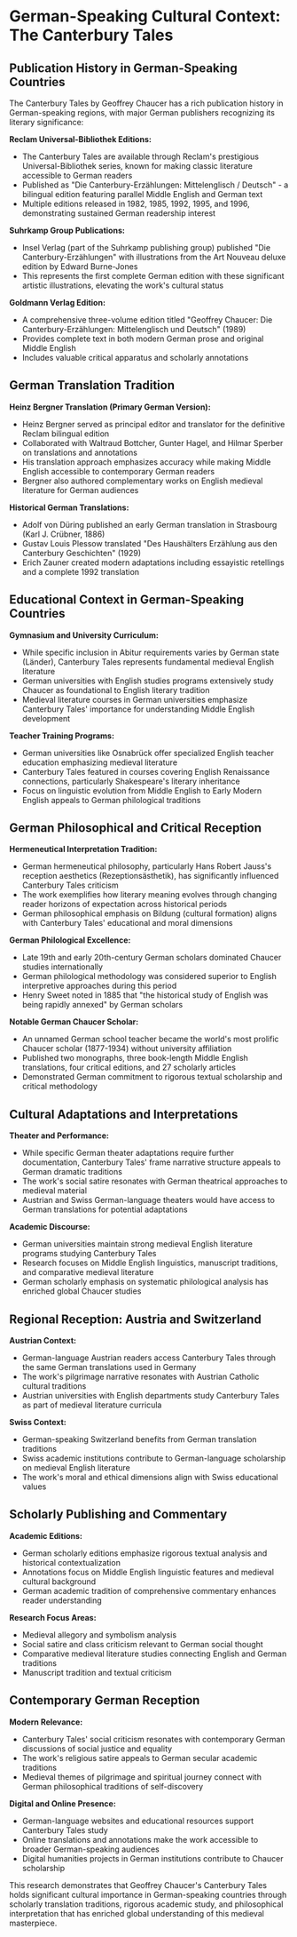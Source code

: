 # German-Speaking Cultural Context: The Canterbury Tales

## Publication History in German-Speaking Countries

The Canterbury Tales by Geoffrey Chaucer has a rich publication history in German-speaking regions, with major German publishers recognizing its literary significance:

**Reclam Universal-Bibliothek Editions:**
- The Canterbury Tales are available through Reclam's prestigious Universal-Bibliothek series, known for making classic literature accessible to German readers
- Published as "Die Canterbury-Erzählungen: Mittelenglisch / Deutsch" - a bilingual edition featuring parallel Middle English and German text
- Multiple editions released in 1982, 1985, 1992, 1995, and 1996, demonstrating sustained German readership interest

**Suhrkamp Group Publications:**
- Insel Verlag (part of the Suhrkamp publishing group) published "Die Canterbury-Erzählungen" with illustrations from the Art Nouveau deluxe edition by Edward Burne-Jones
- This represents the first complete German edition with these significant artistic illustrations, elevating the work's cultural status

**Goldmann Verlag Edition:**
- A comprehensive three-volume edition titled "Geoffrey Chaucer: Die Canterbury-Erzählungen: Mittelenglisch und Deutsch" (1989)
- Provides complete text in both modern German prose and original Middle English
- Includes valuable critical apparatus and scholarly annotations

## German Translation Tradition

**Heinz Bergner Translation (Primary German Version):**
- Heinz Bergner served as principal editor and translator for the definitive Reclam bilingual edition
- Collaborated with Waltraud Bottcher, Gunter Hagel, and Hilmar Sperber on translations and annotations
- His translation approach emphasizes accuracy while making Middle English accessible to contemporary German readers
- Bergner also authored complementary works on English medieval literature for German audiences

**Historical German Translations:**
- Adolf von Düring published an early German translation in Strasbourg (Karl J. Crübner, 1886)
- Gustav Louis Plessow translated "Des Haushälters Erzählung aus den Canterbury Geschichten" (1929)
- Erich Zauner created modern adaptations including essayistic retellings and a complete 1992 translation

## Educational Context in German-Speaking Countries

**Gymnasium and University Curriculum:**
- While specific inclusion in Abitur requirements varies by German state (Länder), Canterbury Tales represents fundamental medieval English literature
- German universities with English studies programs extensively study Chaucer as foundational to English literary tradition
- Medieval literature courses in German universities emphasize Canterbury Tales' importance for understanding Middle English development

**Teacher Training Programs:**
- German universities like Osnabrück offer specialized English teacher education emphasizing medieval literature
- Canterbury Tales featured in courses covering English Renaissance connections, particularly Shakespeare's literary inheritance
- Focus on linguistic evolution from Middle English to Early Modern English appeals to German philological traditions

## German Philosophical and Critical Reception

**Hermeneutical Interpretation Tradition:**
- German hermeneutical philosophy, particularly Hans Robert Jauss's reception aesthetics (Rezeptionsästhetik), has significantly influenced Canterbury Tales criticism
- The work exemplifies how literary meaning evolves through changing reader horizons of expectation across historical periods
- German philosophical emphasis on Bildung (cultural formation) aligns with Canterbury Tales' educational and moral dimensions

**German Philological Excellence:**
- Late 19th and early 20th-century German scholars dominated Chaucer studies internationally
- German philological methodology was considered superior to English interpretive approaches during this period
- Henry Sweet noted in 1885 that "the historical study of English was being rapidly annexed" by German scholars

**Notable German Chaucer Scholar:**
- An unnamed German school teacher became the world's most prolific Chaucer scholar (1877-1934) without university affiliation
- Published two monographs, three book-length Middle English translations, four critical editions, and 27 scholarly articles
- Demonstrated German commitment to rigorous textual scholarship and critical methodology

## Cultural Adaptations and Interpretations

**Theater and Performance:**
- While specific German theater adaptations require further documentation, Canterbury Tales' frame narrative structure appeals to German dramatic traditions
- The work's social satire resonates with German theatrical approaches to medieval material
- Austrian and Swiss German-language theaters would have access to German translations for potential adaptations

**Academic Discourse:**
- German universities maintain strong medieval English literature programs studying Canterbury Tales
- Research focuses on Middle English linguistics, manuscript traditions, and comparative medieval literature
- German scholarly emphasis on systematic philological analysis has enriched global Chaucer studies

## Regional Reception: Austria and Switzerland

**Austrian Context:**
- German-language Austrian readers access Canterbury Tales through the same German translations used in Germany
- The work's pilgrimage narrative resonates with Austrian Catholic cultural traditions
- Austrian universities with English departments study Canterbury Tales as part of medieval literature curricula

**Swiss Context:**
- German-speaking Switzerland benefits from German translation traditions
- Swiss academic institutions contribute to German-language scholarship on medieval English literature
- The work's moral and ethical dimensions align with Swiss educational values

## Scholarly Publishing and Commentary

**Academic Editions:**
- German scholarly editions emphasize rigorous textual analysis and historical contextualization
- Annotations focus on Middle English linguistic features and medieval cultural background
- German academic tradition of comprehensive commentary enhances reader understanding

**Research Focus Areas:**
- Medieval allegory and symbolism analysis
- Social satire and class criticism relevant to German social thought
- Comparative medieval literature studies connecting English and German traditions
- Manuscript tradition and textual criticism

## Contemporary German Reception

**Modern Relevance:**
- Canterbury Tales' social criticism resonates with contemporary German discussions of social justice and equality
- The work's religious satire appeals to German secular academic traditions
- Medieval themes of pilgrimage and spiritual journey connect with German philosophical traditions of self-discovery

**Digital and Online Presence:**
- German-language websites and educational resources support Canterbury Tales study
- Online translations and annotations make the work accessible to broader German-speaking audiences
- Digital humanities projects in German institutions contribute to Chaucer scholarship

This research demonstrates that Geoffrey Chaucer's Canterbury Tales holds significant cultural importance in German-speaking countries through scholarly translation traditions, rigorous academic study, and philosophical interpretation that has enriched global understanding of this medieval masterpiece.
